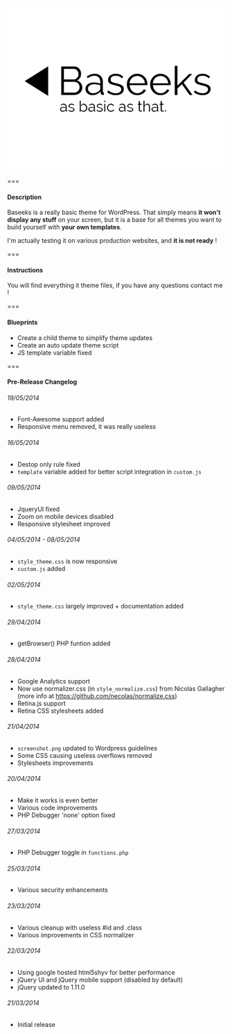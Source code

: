 ![alt text](https://raw.githubusercontent.com/KeitIG/Baseeks/master/screenshot.png "Baseeks Logo")

===

#### Description

Baseeks is a really basic theme for WordPress. That simply means **it won't display any stuff** on your screen, but it is a base for all themes you want to build yourself with **your own templates**.

I'm actually testing it on various production websites, and **it is not ready** !

===

#### Instructions

You will find everything it theme files, if you have any questions contact me !

===

#### Blueprints

* Create a child theme to simplify theme updates
* Create an auto update theme script
* JS template variable fixed

===

#### Pre-Release Changelog

###### 19/05/2014

* Font-Awesome support added
* Responsive menu removed, it was really useless

###### 16/05/2014

* Destop only rule fixed
* ```template``` variable added for better script integration in ```custom.js```

###### 09/05/2014

* JqueryUI fixed
* Zoom on mobile devices disabled
* Responsive stylesheet improved

###### 04/05/2014 - 08/05/2014

* ```style_theme.css``` is now responsive
* ```custom.js``` added

###### 02/05/2014

* ```style_theme.css``` largely improved + documentation added

###### 29/04/2014

* getBrowser() PHP funtion added

###### 28/04/2014

* Google Analytics support
* Now use normalizer.css (in ```style_normalize.css```) from Nicolas Gallagher (more info at https://github.com/necolas/normalize.css)
* Retina.js support
* Retina CSS stylesheets added

###### 21/04/2014

* ```screenshot.png``` updated to Wordpress guidelines
* Some CSS causing useless overflows removed
* Stylesheets improvements

###### 20/04/2014

* Make it works is even better
* Various code improvements
* PHP Debugger 'none' option fixed

###### 27/03/2014

* PHP Debugger toggle in ```functions.php```

###### 25/03/2014

* Various security enhancements

###### 23/03/2014

* Various cleanup with useless #id and .class
* Various improvements in CSS normalizer

###### 22/03/2014

* Using google hosted html5shyv for better performance
* jQuery UI and jQuery mobile support (disabled by default)
* jQuery updated to 1.11.0

###### 21/03/2014

* Initial release